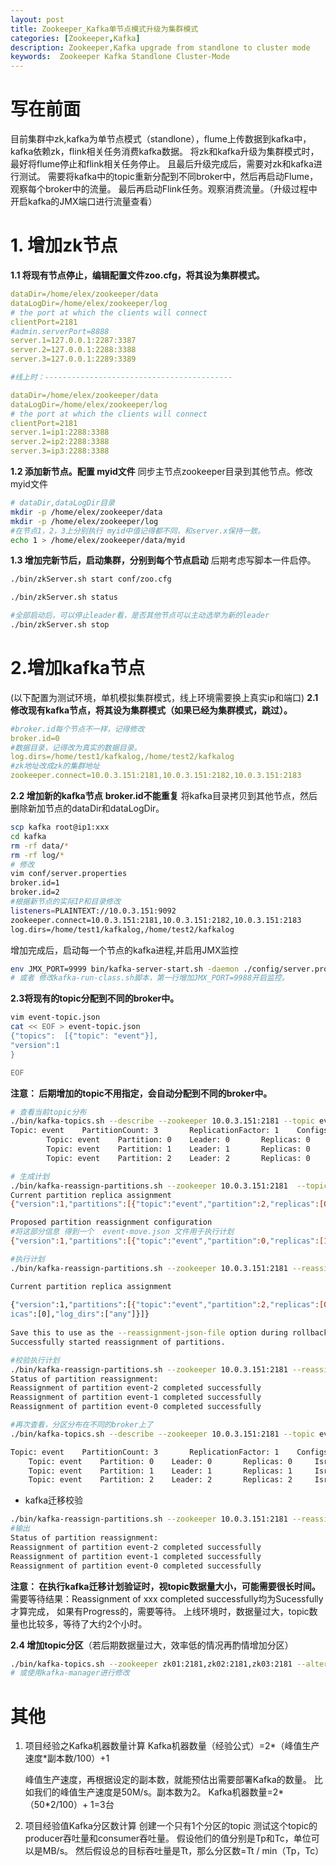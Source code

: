 ```yaml
---
layout: post
title: Zookeeper_Kafka单节点模式升级为集群模式
categories: [Zookeeper,Kafka]
description: Zookeeper,Kafka upgrade from standlone to cluster mode
keywords:  Zookeeper Kafka Standlone Cluster-Mode
---
```

# 写在前面
目前集群中zk,kafka为单节点模式（standlone），flume上传数据到kafka中，kafka依赖zk，flink相关任务消费kafka数据。
将zk和kafka升级为集群模式时，最好将flume停止和flink相关任务停止。
且最后升级完成后，需要对zk和kafka进行测试。
需要将kafka中的topic重新分配到不同broker中，然后再启动Flume，观察每个broker中的流量。
最后再启动Flink任务。观察消费流量。（升级过程中开启kafka的JMX端口进行流量查看）
# 1. 增加zk节点
**1.1  将现有节点停止，编辑配置文件zoo.cfg，将其设为集群模式。**
``` yml
dataDir=/home/elex/zookeeper/data
dataLogDir=/home/elex/zookeeper/log
# the port at which the clients will connect
clientPort=2181
#admin.serverPort=8888
server.1=127.0.0.1:2287:3387
server.2=127.0.0.1:2288:3388
server.3=127.0.0.1:2289:3389

#线上时：------------------------------------------

dataDir=/home/elex/zookeeper/data
dataLogDir=/home/elex/zookeeper/log
# the port at which the clients will connect
clientPort=2181
server.1=ip1:2288:3388
server.2=ip2:2288:3388
server.3=ip3:2288:3388

```
**1.2 添加新节点。配置 myid文件**
同步主节点zookeeper目录到其他节点。修改myid文件
``` bash
# dataDir,dataLogDir目录
mkdir -p /home/elex/zookeeper/data
mkdir -p /home/elex/zookeeper/log
#在节点1，2，3上分别执行 myid中值记得都不同，和server.x保持一致。
echo 1 > /home/elex/zookeeper/data/myid
```

**1.3 增加完新节后，启动集群，分别到每个节点启动**
后期考虑写脚本一件启停。
``` bash
./bin/zkServer.sh start conf/zoo.cfg

./bin/zkServer.sh status

#全部启动后，可以停止leader看，是否其他节点可以主动选举为新的leader
./bin/zkServer.sh stop
```

# 2.增加kafka节点
(以下配置为测试环境，单机模拟集群模式，线上环境需要换上真实ip和端口)
**2.1 修改现有kafka节点，将其设为集群模式（如果已经为集群模式，跳过）。**
```yml
#broker.id每个节点不一样，记得修改
broker.id=0
#数据目录，记得改为真实的数据目录。
log.dirs=/home/test1/kafkalog,/home/test2/kafkalog
#zk地址改成zk的集群地址
zookeeper.connect=10.0.3.151:2181,10.0.3.151:2182,10.0.3.151:2183
```

**2.2 增加新的kafka节点** **broker.id不能重复**
将kafka目录拷贝到其他节点，然后删除新加节点的dataDir和dataLogDir。
```bash
scp kafka root@ip1:xxx
cd kafka 
rm -rf data/*
rm -rf log/*
# 修改 
vim conf/server.properties
broker.id=1
broker.id=2
#根据新节点的实际IP和目录修改
listeners=PLAINTEXT://10.0.3.151:9092
zookeeper.connect=10.0.3.151:2181,10.0.3.151:2182,10.0.3.151:2183
log.dirs=/home/test1/kafkalog,/home/test2/kafkalog
```
增加完成后，启动每一个节点的kafka进程,并启用JMX监控
```bash
env JMX_PORT=9999 bin/kafka-server-start.sh -daemon ./config/server.properties &
# 或者 修改kafka-run-class.sh脚本，第一行增加JMX_PORT=9988开启监控。
```

**2.3将现有的topic分配到不同的broker中。**
```bash 
vim event-topic.json
cat << EOF > event-topic.json
{"topics":  [{"topic": "event"}],
"version":1
}

EOF

```
**注意： 后期增加的topic不用指定，会自动分配到不同的broker中。**

```bash 
# 查看当前topic分布
./bin/kafka-topics.sh --describe --zookeeper 10.0.3.151:2181 --topic event
Topic: event    PartitionCount: 3       ReplicationFactor: 1    Configs: 
        Topic: event    Partition: 0    Leader: 0       Replicas: 0     Isr: 0
        Topic: event    Partition: 1    Leader: 1       Replicas: 0     Isr: 1
        Topic: event    Partition: 2    Leader: 2       Replicas: 0     Isr: 2

# 生成计划
./bin/kafka-reassign-partitions.sh --zookeeper 10.0.3.151:2181  --topics-to-move-json-file event-topic.json --broker-list "0,1,2" --generate
Current partition replica assignment
{"version":1,"partitions":[{"topic":"event","partition":2,"replicas":[0],"log_dirs":["any"]},{"topic":"event","partition":1,"replicas":[0],"log_dirs":["any"]},{"topic":"event","partition":0,"replicas":[0],"log_dirs":["any"]}]}

Proposed partition reassignment configuration
#将这部分信息 得到一个  event-move.json 文件用于执行计划
{"version":1,"partitions":[{"topic":"event","partition":0,"replicas":[1],"log_dirs":["any"]},{"topic":"event","partition":2,"replicas":[0],"log_dirs":["any"]},{"topic":"event","partition":1,"replicas":[2],"log_dirs":["any"]}]}

#执行计划
./bin/kafka-reassign-partitions.sh --zookeeper 10.0.3.151:2181 --reassignment-json-file event-move.json --execute

Current partition replica assignment
                                                                                                
{"version":1,"partitions":[{"topic":"event","partition":2,"replicas":[0],"log_dirs":["any"]},{"topic":"event","partition":1,"replicas":[0],"log_dirs":["any"]},{"topic":"event","partition":0,"repl
icas":[0],"log_dirs":["any"]}]}   
                                                                                                
Save this to use as the --reassignment-json-file option during rollback
Successfully started reassignment of partitions.

#校验执行计划
./bin/kafka-reassign-partitions.sh --zookeeper 10.0.3.151:2181 --reassignment-json-file event-move.json  --verify
Status of partition reassignment: 
Reassignment of partition event-2 completed successfully
Reassignment of partition event-1 completed successfully
Reassignment of partition event-0 completed successfully

#再次查看，分区分布在不同的broker上了
./bin/kafka-topics.sh --describe --zookeeper 10.0.3.151:2181 --topic event

Topic: event    PartitionCount: 3       ReplicationFactor: 1    Configs: 
    Topic: event    Partition: 0    Leader: 0       Replicas: 0     Isr: 0
    Topic: event    Partition: 1    Leader: 1       Replicas: 1     Isr: 1
    Topic: event    Partition: 2    Leader: 2       Replicas: 2     Isr: 2

```
- kafka迁移校验
``` bash
./bin/kafka-reassign-partitions.sh --zookeeper 10.0.3.151:2181 --reassignment-json-file event-move.json  --verify
#输出
Status of partition reassignment: 
Reassignment of partition event-2 completed successfully
Reassignment of partition event-1 completed successfully
Reassignment of partition event-0 completed successfully
```
**注意： 在执行kafka迁移计划验证时，视topic数据量大小，可能需要很长时间。**
需要等待结果：Reassignment of xxx completed successfully均为Sucessfully才算完成，
如果有Progress的，需要等待。
上线环境时，数据量过大，topic数量也比较多，等待了大约2个小时。

**2.4 增加topic分区**（若后期数据量过大，效率低的情况再酌情增加分区）
```bash
./bin/kafka-topics.sh --zookeeper zk01:2181,zk02:2181,zk03:2181 --alter --topic track_pc --partitions 3
# 或使用kafka-manager进行修改

``` 

# 其他
1. 项目经验之Kafka机器数量计算
    Kafka机器数量（经验公式）=2*（峰值生产速度*副本数/100）+1

    峰值生产速度，再根据设定的副本数，就能预估出需要部署Kafka的数量。
    比如我们的峰值生产速度是50M/s。副本数为2。
    Kafka机器数量=2*（50*2/100）+ 1=3台

2. 项目经验值Kafka分区数计算
    创建一个只有1个分区的topic
    测试这个topic的producer吞吐量和consumer吞吐量。
    假设他们的值分别是Tp和Tc，单位可以是MB/s。
    然后假设总的目标吞吐量是Tt，那么分区数=Tt / min（Tp，Tc）

